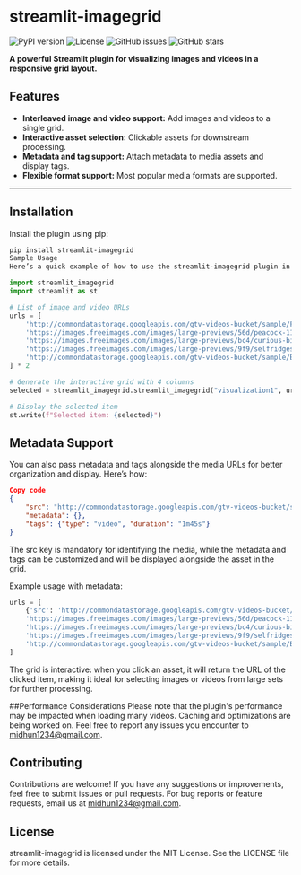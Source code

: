 # streamlit-imagegrid

![PyPI version](https://img.shields.io/pypi/v/streamlit-imagegrid?color=brightgreen)
![License](https://img.shields.io/github/license/midhunharikumar/streamlit-imagegrid)
![GitHub issues](https://img.shields.io/github/issues/midhunharikumar/streamlit-imagegrid)
![GitHub stars](https://img.shields.io/github/stars/midhunharikumar/streamlit-imagegrid)

**A powerful Streamlit plugin for visualizing images and videos in a responsive grid layout.**

## Features
- **Interleaved image and video support:** Add images and videos to a single grid.
- **Interactive asset selection:** Clickable assets for downstream processing.
- **Metadata and tag support:** Attach metadata to media assets and display tags.
- **Flexible format support:** Most popular media formats are supported.

---

## Installation

Install the plugin using pip:

```bash
pip install streamlit-imagegrid
Sample Usage
Here’s a quick example of how to use the streamlit-imagegrid plugin in your app:
```

```python
import streamlit_imagegrid
import streamlit as st

# List of image and video URLs
urls = [
    'http://commondatastorage.googleapis.com/gtv-videos-bucket/sample/ForBiggerEscapes.mp4',
    'https://images.freeimages.com/images/large-previews/56d/peacock-1169961.jpg',
    'https://images.freeimages.com/images/large-previews/bc4/curious-bird-1-1374322.jpg',
    'https://images.freeimages.com/images/large-previews/9f9/selfridges-2-1470748.jpg',
    'http://commondatastorage.googleapis.com/gtv-videos-bucket/sample/BigBuckBunny.mp4'
] * 2

# Generate the interactive grid with 4 columns
selected = streamlit_imagegrid.streamlit_imagegrid("visualization1", urls, 4, key='foo')

# Display the selected item
st.write(f"Selected item: {selected}")
```

## Metadata Support
You can also pass metadata and tags alongside the media URLs for better organization and display. Here’s how:

```json
Copy code
{
    "src": "http://commondatastorage.googleapis.com/gtv-videos-bucket/sample/ForBiggerEscapes.mp4",
    "metadata": {},
    "tags": {"type": "video", "duration": "1m45s"}
}
```

The src key is mandatory for identifying the media, while the metadata and tags can be customized and will be displayed alongside the asset in the grid.

Example usage with metadata:

```python
urls = [
    {'src': 'http://commondatastorage.googleapis.com/gtv-videos-bucket/sample/ForBiggerEscapes.mp4', 'tags': {'type': 'video', 'duration': '1m45s'}},
    'https://images.freeimages.com/images/large-previews/56d/peacock-1169961.jpg',
    'https://images.freeimages.com/images/large-previews/bc4/curious-bird-1-1374322.jpg',
    'https://images.freeimages.com/images/large-previews/9f9/selfridges-2-1470748.jpg',
    'http://commondatastorage.googleapis.com/gtv-videos-bucket/sample/BigBuckBunny.mp4'
]
```

The grid is interactive: when you click an asset, it will return the URL of the clicked item, making it ideal for selecting images or videos from large sets for further processing.

##Performance Considerations
Please note that the plugin's performance may be impacted when loading many videos. Caching and optimizations are being worked on. Feel free to report any issues you encounter to midhun1234@gmail.com.

## Contributing
Contributions are welcome! If you have any suggestions or improvements, feel free to submit issues or pull requests. For bug reports or feature requests, email us at midhun1234@gmail.com.

## License
streamlit-imagegrid is licensed under the MIT License. See the LICENSE file for more details.
